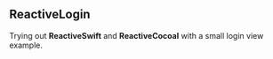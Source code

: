 ## ReactiveLogin
Trying out **ReactiveSwift** and **ReactiveCocoal** with a small login view example.